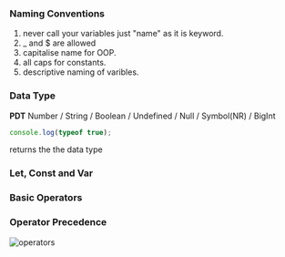### Naming Conventions

1. never call your variables just "name" as it is keyword.
2. \_ and $ are allowed
3. capitalise name for OOP.
4. all caps for constants.
5. descriptive naming of varibles.

### Data Type

**PDT**
Number / String / Boolean / Undefined / Null / Symbol(NR) / BigInt

```javascript
console.log(typeof true);
```

returns the the data type

### Let, Const and Var

### Basic Operators

### Operator Precedence

![operators](https://ecomputernotes.com/images/operator-precedence-in-javascript.jpg)
